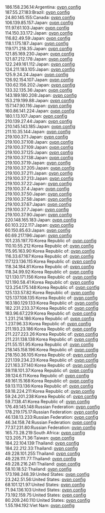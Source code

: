 186.158.236.14:Argentina: [ovpn config](vpn/186_158_236_14.ovpn)  
187.55.27.183:Brazil: [ovpn config](vpn/187_55_27_183.ovpn)  
24.80.145.155:Canada: [ovpn config](vpn/24_80_145_155.ovpn)  
106.139.85.157:Japan: [ovpn config](vpn/106_139_85_157.ovpn)  
111.97.61.103:Japan: [ovpn config](vpn/111_97_61_103.ovpn)  
114.150.33.172:Japan: [ovpn config](vpn/114_150_33_172.ovpn)  
116.82.49.59:Japan: [ovpn config](vpn/116_82_49_59.ovpn)  
118.1.175.187:Japan: [ovpn config](vpn/118_1_175_187.ovpn)  
119.171.218.35:Japan: [ovpn config](vpn/119_171_218_35.ovpn)  
121.85.169.230:Japan: [ovpn config](vpn/121_85_169_230.ovpn)  
121.87.212.178:Japan: [ovpn config](vpn/121_87_212_178.ovpn)  
122.249.161.112:Japan: [ovpn config](vpn/122_249_161_112.ovpn)  
124.211.183.105:Japan: [ovpn config](vpn/124_211_183_105.ovpn)  
125.9.24.24:Japan: [ovpn config](vpn/125_9_24_24.ovpn)  
126.92.154.107:Japan: [ovpn config](vpn/126_92_154_107.ovpn)  
130.62.156.202:Japan: [ovpn config](vpn/130_62_156_202.ovpn)  
133.32.135.36:Japan: [ovpn config](vpn/133_32_135_36.ovpn)  
143.189.180.208:Japan: [ovpn config](vpn/143_189_180_208.ovpn)  
153.219.199.88:Japan: [ovpn config](vpn/153_219_199_88.ovpn)  
157.147.90.116:Japan: [ovpn config](vpn/157_147_90_116.ovpn)  
160.86.141.224:Japan: [ovpn config](vpn/160_86_141_224.ovpn)  
180.1.13.107:Japan: [ovpn config](vpn/180_1_13_107.ovpn)  
210.139.27.44:Japan: [ovpn config](vpn/210_139_27_44.ovpn)  
210.145.143.185:Japan: [ovpn config](vpn/210_145_143_185.ovpn)  
211.10.35.144:Japan: [ovpn config](vpn/211_10_35_144.ovpn)  
219.100.37.1:Japan: [ovpn config](vpn/219_100_37_1.ovpn)  
219.100.37.108:Japan: [ovpn config](vpn/219_100_37_108.ovpn)  
219.100.37.109:Japan: [ovpn config](vpn/219_100_37_109.ovpn)  
219.100.37.125:Japan: [ovpn config](vpn/219_100_37_125.ovpn)  
219.100.37.138:Japan: [ovpn config](vpn/219_100_37_138.ovpn)  
219.100.37.19:Japan: [ovpn config](vpn/219_100_37_19.ovpn)  
219.100.37.205:Japan: [ovpn config](vpn/219_100_37_205.ovpn)  
219.100.37.211:Japan: [ovpn config](vpn/219_100_37_211.ovpn)  
219.100.37.213:Japan: [ovpn config](vpn/219_100_37_213.ovpn)  
219.100.37.22:Japan: [ovpn config](vpn/219_100_37_22.ovpn)  
219.100.37.4:Japan: [ovpn config](vpn/219_100_37_4.ovpn)  
219.100.37.50:Japan: [ovpn config](vpn/219_100_37_50.ovpn)  
219.100.37.58:Japan: [ovpn config](vpn/219_100_37_58.ovpn)  
219.100.37.67:Japan: [ovpn config](vpn/219_100_37_67.ovpn)  
219.100.37.7:Japan: [ovpn config](vpn/219_100_37_7.ovpn)  
219.100.37.90:Japan: [ovpn config](vpn/219_100_37_90.ovpn)  
220.148.165.183:Japan: [ovpn config](vpn/220_148_165_183.ovpn)  
60.103.222.117:Japan: [ovpn config](vpn/60_103_222_117.ovpn)  
60.150.85.63:Japan: [ovpn config](vpn/60_150_85_63.ovpn)  
60.69.217.196:Japan: [ovpn config](vpn/60_69_217_196.ovpn)  
101.235.197.70:Korea Republic of: [ovpn config](vpn/101_235_197_70.ovpn)  
110.10.55.212:Korea Republic of: [ovpn config](vpn/110_10_55_212.ovpn)  
115.95.163.90:Korea Republic of: [ovpn config](vpn/115_95_163_90.ovpn)  
116.33.67.167:Korea Republic of: [ovpn config](vpn/116_33_67_167.ovpn)  
117.123.136.115:Korea Republic of: [ovpn config](vpn/117_123_136_115.ovpn)  
118.34.184.81:Korea Republic of: [ovpn config](vpn/118_34_184_81.ovpn)  
118.34.99.92:Korea Republic of: [ovpn config](vpn/118_34_99_92.ovpn)  
121.130.171.156:Korea Republic of: [ovpn config](vpn/121_130_171_156.ovpn)  
121.190.58.41:Korea Republic of: [ovpn config](vpn/121_190_58_41.ovpn)  
123.254.175.148:Korea Republic of: [ovpn config](vpn/123_254_175_148.ovpn)  
125.133.57.82:Korea Republic of: [ovpn config](vpn/125_133_57_82.ovpn)  
125.137.108.135:Korea Republic of: [ovpn config](vpn/125_137_108_135.ovpn)  
163.180.129.133:Korea Republic of: [ovpn config](vpn/163_180_129_133.ovpn)  
182.231.233.37:Korea Republic of: [ovpn config](vpn/182_231_233_37.ovpn)  
183.96.67.229:Korea Republic of: [ovpn config](vpn/183_96_67_229.ovpn)  
1.231.214.186:Korea Republic of: [ovpn config](vpn/1_231_214_186.ovpn)  
1.237.96.33:Korea Republic of: [ovpn config](vpn/1_237_96_33.ovpn)  
211.193.23.186:Korea Republic of: [ovpn config](vpn/211_193_23_186.ovpn)  
211.227.223.26:Korea Republic of: [ovpn config](vpn/211_227_223_26.ovpn)  
211.231.138.138:Korea Republic of: [ovpn config](vpn/211_231_138_138.ovpn)  
211.55.151.95:Korea Republic of: [ovpn config](vpn/211_55_151_95.ovpn)  
218.145.158.196:Korea Republic of: [ovpn config](vpn/218_145_158_196.ovpn)  
218.150.36.105:Korea Republic of: [ovpn config](vpn/218_150_36_105.ovpn)  
221.139.234.23:Korea Republic of: [ovpn config](vpn/221_139_234_23.ovpn)  
221.163.37.140:Korea Republic of: [ovpn config](vpn/221_163_37_140.ovpn)  
39.118.101.37:Korea Republic of: [ovpn config](vpn/39_118_101_37.ovpn)  
39.124.6.11:Korea Republic of: [ovpn config](vpn/39_124_6_11.ovpn)  
49.161.15.168:Korea Republic of: [ovpn config](vpn/49_161_15_168.ovpn)  
59.13.113.136:Korea Republic of: [ovpn config](vpn/59_13_113_136.ovpn)  
59.18.224.211:Korea Republic of: [ovpn config](vpn/59_18_224_211.ovpn)  
59.24.201.238:Korea Republic of: [ovpn config](vpn/59_24_201_238.ovpn)  
59.7.138.41:Korea Republic of: [ovpn config](vpn/59_7_138_41.ovpn)  
176.49.145.148:Russian Federation: [ovpn config](vpn/176_49_145_148.ovpn)  
178.219.175.17:Russian Federation: [ovpn config](vpn/178_219_175_17.ovpn)  
46.138.13.233:Russian Federation: [ovpn config](vpn/46_138_13_233.ovpn)  
46.34.158.74:Russian Federation: [ovpn config](vpn/46_34_158_74.ovpn)  
77.37.231.80:Russian Federation: [ovpn config](vpn/77_37_231_80.ovpn)  
165.73.28.219:South Africa: [ovpn config](vpn/165_73_28_219.ovpn)  
123.205.71.36:Taiwan: [ovpn config](vpn/123_205_71_36.ovpn)  
184.22.104.139:Thailand: [ovpn config](vpn/184_22_104_139.ovpn)  
184.22.212.33:Thailand: [ovpn config](vpn/184_22_212_33.ovpn)  
49.228.101.255:Thailand: [ovpn config](vpn/49_228_101_255.ovpn)  
49.228.111.77:Thailand: [ovpn config](vpn/49_228_111_77.ovpn)  
49.228.216.241:Thailand: [ovpn config](vpn/49_228_216_241.ovpn)  
58.10.18.52:Thailand: [ovpn config](vpn/58_10_18_52.ovpn)  
173.198.248.39:United States: [ovpn config](vpn/173_198_248_39.ovpn)  
23.242.51.56:United States: [ovpn config](vpn/23_242_51_56.ovpn)  
68.101.121.97:United States: [ovpn config](vpn/68_101_121_97.ovpn)  
71.94.136.103:United States: [ovpn config](vpn/71_94_136_103.ovpn)  
73.192.159.75:United States: [ovpn config](vpn/73_192_159_75.ovpn)  
80.209.240.110:United States: [ovpn config](vpn/80_209_240_110.ovpn)  
1.55.194.192:Viet Nam: [ovpn config](vpn/1_55_194_192.ovpn)  
